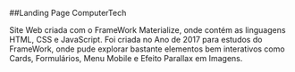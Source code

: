 ##Landing Page ComputerTech

Site Web criada com o FrameWork Materialize, onde contém as linguagens HTML, CSS e JavaScript. Foi criada no Ano de 2017 para estudos do FrameWork, onde pude explorar bastante elementos bem interativos como Cards, Formulários, Menu Mobile e Efeito Parallax em Imagens. 
